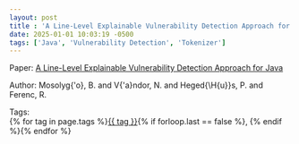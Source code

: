 ```yaml
---
layout: post
title : 'A Line-Level Explainable Vulnerability Detection Approach for Java'
date: 2025-01-01 10:03:19 -0500
tags: ['Java', 'Vulnerability Detection', 'Tokenizer']
---
```

Paper: [A Line-Level Explainable Vulnerability Detection Approach for Java](https://link.springer.com/10.1007/978-3-031-10542-5_8)

Author: Mosolyg{\'o}, B.
and V{\'a}ndor, N.
and Heged{\H{u}}s, P.
and Ferenc, R.




 Tags:  
        <span>{% for tag in page.tags %}<a href="/tags/#{{ tag | slugify }}">{{ tag }}</a>{% if forloop.last == false %}, {% endif %}{% endfor %}</span>

